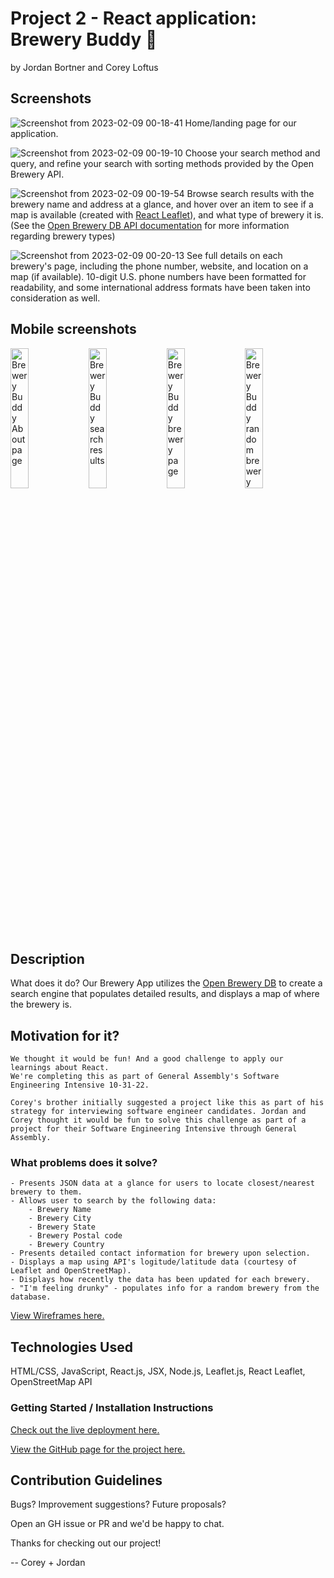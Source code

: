 # Project 2 - React application: Brewery Buddy 🍻️
by Jordan Bortner and Corey Loftus

## Screenshots
![Screenshot from 2023-02-09 00-18-41](https://user-images.githubusercontent.com/115664302/217724953-c8a51d76-f2bf-41c0-b3b4-61acee451eb4.png)
Home/landing page for our application.

![Screenshot from 2023-02-09 00-19-10](https://user-images.githubusercontent.com/115664302/217725032-913fc285-869e-4f66-bd8b-77abc1a639d9.png)
Choose your search method and query, and refine your search with sorting methods provided by the Open Brewery API.

![Screenshot from 2023-02-09 00-19-54](https://user-images.githubusercontent.com/115664302/217725092-fb0ff869-c5a5-42af-8177-f4bb7d6dc19b.png)
Browse search results with the brewery name and address at a glance, and hover over an item to see if a map is available (created with [React Leaflet](https://react-leaflet.js.org/ 'React Leaflet')), and what type of brewery it is. (See the [Open Brewery DB API documentation](https://www.openbrewerydb.org/documentation 'Open Brewery DB API documentation') for more information regarding brewery types)

![Screenshot from 2023-02-09 00-20-13](https://user-images.githubusercontent.com/115664302/217725147-4ec5712f-cfd4-4121-8d50-ce5b2136a23e.png)
See full details on each brewery's page, including the phone number, website, and location on a map (if available). 10-digit U.S. phone numbers have been formatted for readability, and some international address formats have been taken into consideration as well.

## Mobile screenshots

<img src="https://user-images.githubusercontent.com/115664302/218241783-050c9f0b-3126-4bfc-baf8-c336e65465f6.PNG" alt="Brewery Buddy About page" width=24% />&nbsp;<img src="https://user-images.githubusercontent.com/115664302/217727046-066984e9-5ee6-4173-a308-b163344b27de.PNG" alt="Brewery Buddy search results" width=24% />&nbsp;<img src="https://user-images.githubusercontent.com/115664302/217728877-1af94d59-91c5-4c1e-8d4d-30b39d005dc8.PNG" alt="Brewery Buddy brewery page" width=24% />&nbsp;<img src="https://user-images.githubusercontent.com/115664302/217727063-fb93366c-6195-43f1-9672-cd73b54c9584.PNG" alt="Brewery Buddy random brewery" width=24% />

## Description
What does it do?
    Our Brewery App utilizes the [Open Brewery DB](http://openbrewerydb.org 'Open Brewery DB') to create a search engine that populates detailed results, and displays a map of where the brewery is.

## Motivation for it?
    We thought it would be fun! And a good challenge to apply our learnings about React.
    We're completing this as part of General Assembly's Software Engineering Intensive 10-31-22.

    Corey's brother initially suggested a project like this as part of his strategy for interviewing software engineer candidates. Jordan and Corey thought it would be fun to solve this challenge as part of a project for their Software Engineering Intensive through General Assembly.
    

### What problems does it solve?
    - Presents JSON data at a glance for users to locate closest/nearest brewery to them.
    - Allows user to search by the following data: 
        - Brewery Name
        - Brewery City
        - Brewery State
        - Brewery Postal code
        - Brewery Country
    - Presents detailed contact information for brewery upon selection.
    - Displays a map using API's logitude/latitude data (courtesy of Leaflet and OpenStreetMap).
    - Displays how recently the data has been updated for each brewery.
    - "I'm feeling drunky" - populates info for a random brewery from the database.

[View Wireframes here.](https://www.figma.com/file/e6enmnOm2qxQZ9M8Jpu6UA/SEI-10-31-Jordan-Corey-Project-2?node-id=13%3A175&t=KfdDK5iFTTBwkvj3-1)


## Technologies Used
HTML/CSS, JavaScript, React.js, JSX, Node.js, Leaflet.js, React Leaflet, OpenStreetMap API

### Getting Started / Installation Instructions
[Check out the live deployment here.](https://brewerybuddy.netlify.app/)

[View the GitHub page for the project here.](https://github.com/jordbort/project-2-brewery-app)


## Contribution Guidelines
Bugs?
Improvement suggestions?
Future proposals?

Open an GH issue or PR and we'd be happy to chat.

Thanks for checking out our project!

-- Corey + Jordan
